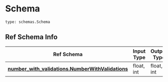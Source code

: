# Schema
```
type: schemas.Schema
```

## Ref Schema Info
Ref Schema | Input Type | Output Type
---------- | ---------- | -----------
[**number_with_validations.NumberWithValidations**](../../../../../../../components/schema/number_with_validations.md) | float, int | float, int
